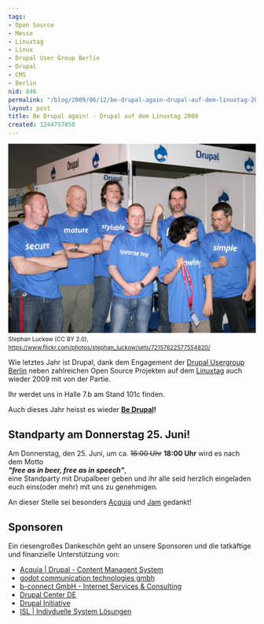 ```yaml
---
tags:
- Open Source
- Messe
- Linuxtag
- Linux
- Drupal User Group Berlin
- Drupal
- CMS
- Berlin
nid: 846
permalink: "/blog/2009/06/12/be-drupal-again-drupal-auf-dem-linuxtag-2009.html"
layout: post
title: Be Drupal again! - Drupal auf dem Linuxtag 2009
created: 1244757850
---
```

<img src="/assets/imgs/-3.jpg" alt="Gruppenfoto von Aufbau - Linuxtag 2008"/>
<small>Stephan Luckow (CC BY 2.0),  <a href="https://www.flickr.com/photos/stephan_luckow/sets/72157622577554820/">https://www.flickr.com/photos/stephan_luckow/sets/72157622577554820/</a></small>
<p>Wie letztes Jahr ist Drupal, dank dem Engagement der <a href="http://drupalberlin.de">Drupal Usergroup Berlin</a> neben zahlreichen Open Source Projekten auf dem <a href="http://linuxtag.org">Linuxtag</a> auch wieder 2009 mit von der Partie. 
</p>
<p>
Ihr werdet uns in Halle 7.b am Stand 101c finden.
</p>
<p>
Auch dieses Jahr heisst es wieder <b><a href="http://be-drupal.de">Be Drupal</a>!
</b></p>
<!--break-->
<h2>Standparty am Donnerstag 25. Juni!</h2>
<p>Am Donnerstag, den 25. Juni, um ca. <strike>16:00 Uhr</strike> 
<strong>18:00 Uhr</strong> wird es nach dem Motto<br /> <b><i>"free as in beer, free as in speech"</i></b>,<br />eine Standparty mit Drupalbeer geben und ihr alle seid herzlich eingeladen euch eins(oder mehr) mit uns zu genehmigen.</p>
<p>
An dieser Stelle sei besonders <a href="http://acquia.com">Acquia</a> und <a href="http://horncologne.com">Jam</a> gedankt!
</p>
<h2>Sponsoren</h2>
<p>
Ein riesengroßes Dankeschön geht an unsere Sponsoren und die tatkäftige und finanzielle Unterstützung von:
</p>
<ul>
<li><a href="http://acquia.com">Acquia | Drupal - Content Managent System</a></li>
<li><a href="http://www.godot.de">godot communication technologies gmbh</a></li> 
<li><a href="http://b-connect.de/">b-connect GmbH - Internet Services & Consulting</a></li>
<li><a href="http://drupalcenter.de">Drupal Center DE</a></li>
<li><a href="http://drupal-initiative.de">Drupal Initiative</a></li>
<li><a href="http://is-loesungen.de">ISL | Indivduelle System Lösungen</a></li>
</ul>
